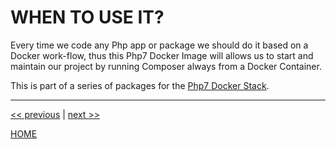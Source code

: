 # WHEN TO USE IT?

Every time we code any Php app or package we should do it based on a Docker work-flow, thus this Php7 Docker Image
will allows us to start and maintain our project by running Composer always from a Docker Container.

This is part of a series of packages for the [Php7 Docker Stack](https://gitlab.com/exadra37-docker-compose/php7/docker-stack).

---

[<< previous](what_is_it.md) | [next >>](./../how-to/install.md)

[HOME](./../../README.md)
